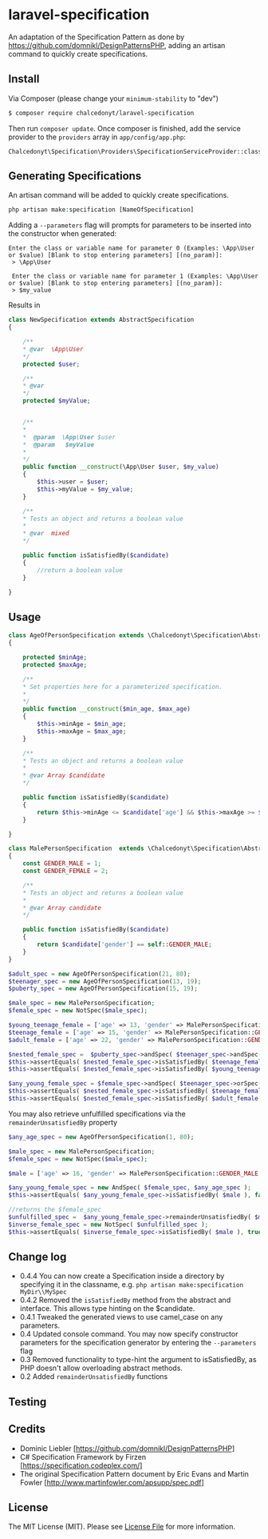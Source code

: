 # laravel-specification


An adaptation of the Specification Pattern as done by https://github.com/domnikl/DesignPatternsPHP, adding an artisan command to quickly create specifications.

## Install

Via Composer (please change your `minimum-stability` to "dev")

``` bash
$ composer require chalcedonyt/laravel-specification
```
Then run `composer update`. Once composer is finished, add the service provider to the `providers` array in `app/config/app.php`:
```
Chalcedonyt\Specification\Providers\SpecificationServiceProvider::class
```

## Generating Specifications

An artisan command will be added to quickly create specifications.
``` php
php artisan make:specification [NameOfSpecification]
```
Adding a `--parameters` flag will prompts for parameters to be inserted into the constructor when generated:
```
Enter the class or variable name for parameter 0 (Examples: \App\User or $value) [Blank to stop entering parameters] [(no_param)]:
 > \App\User

 Enter the class or variable name for parameter 1 (Examples: \App\User or $value) [Blank to stop entering parameters] [(no_param)]:
 > $my_value
 ```
 Results in

 ```php
 class NewSpecification extends AbstractSpecification
 {

     /**
     * @var  \App\User
     */
     protected $user;

     /**
     * @var  
     */
     protected $myValue;


     /**
     *
     *  @param  \App\User $user
     *  @param   $myValue
     *
     */
     public function __construct(\App\User $user, $my_value)
     {
         $this->user = $user;
         $this->myValue = $my_value;
     }

     /**
     * Tests an object and returns a boolean value
     *
     * @var  mixed
     */

     public function isSatisfiedBy($candidate)
     {
         //return a boolean value
     }

 }
 ```

## Usage
``` php
class AgeOfPersonSpecification extends \Chalcedonyt\Specification\AbstractSpecification
{

    protected $minAge;
    protected $maxAge;

    /**
    * Set properties here for a parameterized specification.
    *
    */
    public function __construct($min_age, $max_age)
    {
        $this->minAge = $min_age;
        $this->maxAge = $max_age;
    }

    /**
    * Tests an object and returns a boolean value
    *
    * @var Array $candidate
    */

    public function isSatisfiedBy($candidate)
    {
        return $this->minAge <= $candidate['age'] && $this->maxAge >= $candidate['age'];
    }

}
```



```php
class MalePersonSpecification  extends \Chalcedonyt\Specification\AbstractSpecification
{
    const GENDER_MALE = 1;
    const GENDER_FEMALE = 2;

    /**
    * Tests an object and returns a boolean value
    *
    * @var Array candidate
    */

    public function isSatisfiedBy($candidate)
    {
        return $candidate['gender'] == self::GENDER_MALE;
    }
}
```

```php
$adult_spec = new AgeOfPersonSpecification(21, 80);
$teenager_spec = new AgeOfPersonSpecification(13, 19);
$puberty_spec = new AgeOfPersonSpecification(15, 19);

$male_spec = new MalePersonSpecification;
$female_spec = new NotSpec($male_spec);

$young_teenage_female = ['age' => 13, 'gender' => MalePersonSpecification::GENDER_FEMALE ];
$teenage_female = ['age' => 15, 'gender' => MalePersonSpecification::GENDER_FEMALE ];
$adult_female = ['age' => 22, 'gender' => MalePersonSpecification::GENDER_FEMALE ];

$nested_female_spec =  $puberty_spec->andSpec( $teenager_spec->andSpec( $female_spec ) );
$this->assertEquals( $nested_female_spec->isSatisfiedBy( $teenage_female ), true );
$this->assertEquals( $nested_female_spec->isSatisfiedBy( $young_teenage_female ), false );

$any_young_female_spec = $female_spec->andSpec( $teenager_spec->orSpec( $puberty_spec ));
$this->assertEquals( $nested_female_spec->isSatisfiedBy( $teenage_female ), true );
$this->assertEquals( $nested_female_spec->isSatisfiedBy( $adult_female ), false );
```

You may also retrieve unfulfilled specifications via the `remainderUnsatisfiedBy` property

```php
$any_age_spec = new AgeOfPersonSpecification(1, 80);

$male_spec = new MalePersonSpecification;
$female_spec = new NotSpec($male_spec);

$male = ['age' => 16, 'gender' => MalePersonSpecification::GENDER_MALE ];

$any_young_female_spec = new AndSpec( $female_spec, $any_age_spec );
$this->assertEquals( $any_young_female_spec->isSatisfiedBy( $male ), false );

//returns the $female_spec
$unfulfilled_spec =  $any_young_female_spec->remainderUnsatisfiedBy( $male );
$inverse_female_spec = new NotSpec( $unfulfilled_spec );
$this->assertEquals( $inverse_female_spec->isSatisfiedBy( $male ), true );
```
## Change log

* 0.4.4 You can now create a Specification inside a directory by specifying it in the classname, e.g. `php artisan make:specification MyDir\\MySpec`
* 0.4.2 Removed the `isSatisfiedBy` method from the abstract and interface. This allows type hinting on the $candidate.
* 0.4.1 Tweaked the generated views to use camel_case on any parameters.
* 0.4 Updated console command. You may now specify constructor parameters for the specification generator  by entering the `--parameters` flag
* 0.3 Removed functionality to type-hint the argument to isSatisfiedBy, as PHP doesn't allow overloading abstract methods.
* 0.2 Added `remainderUnsatisfiedBy` functions

## Testing

## Credits

- Dominic Liebler [https://github.com/domnikl/DesignPatternsPHP]
- C# Specification Framework by Firzen [https://specification.codeplex.com/]
- The original Specification Pattern document by Eric Evans and Martin Fowler [http://www.martinfowler.com/apsupp/spec.pdf]

## License

The MIT License (MIT). Please see [License File](LICENSE.md) for more information.
